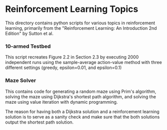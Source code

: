 # Reinforcement Learning Topics

This directory contains python scripts for various topics in reinforcement learning, 
primarily from the "Reinforcement Learning: An Introduction 2nd Edition" by Sutton et al. 

### 10-armed Testbed
This script recreates Figure 2.2 in Section 2.3 by executing 2000 independent runs 
using the sample-average action-value method with three different settings (greedy, epsilon=0.01, and epsilon=0.1)



### Maze Solver

This contains code for generating a random maze using Prim's algorithm, solving the maze using Dijkstra's shortest path algorithm, and solving the maze using value iteration with dynamic programming.

The reason for having both a Dijkstra solution and a reinforcement learning solution is to serve as a sanity check and make sure that the both solutions output the shortest path solution.